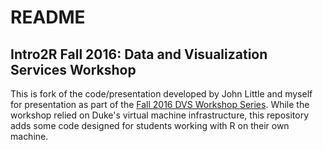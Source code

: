 # README

## Intro2R Fall 2016: Data and Visualization Services Workshop
This is fork of the code/presentation developed by John Little and myself for presentation as part of the [Fall 2016 DVS Workshop Series](http://blogs.library.duke.edu/data/2016/08/24/data-visualization-services-fall-2016-workshop-series/).  While the workshop relied on Duke's virtual machine infrastructure, this repository adds some code designed for students working with R on their own machine.

